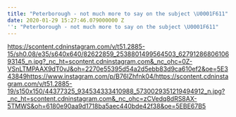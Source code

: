 ```yaml
---
title: "Peterborough - not much more to say on the subject \U0001F611"
date: 2020-01-29 15:27:46.079000000 Z
'': "Peterborough - not much more to say on the subject \U0001F611"
---
```


https://scontent.cdninstagram.com/v/t51.2885-15/sh0.08/e35/s640x640/82622859_2538801499564503_6279128680610693145_n.jpg?_nc_ht=scontent.cdninstagram.com&_nc_ohc=0Z-VSnLTMPAAX9dT0vJ&oh=2270e55395d54a2d5ebb83d9ca610ef2&oe=5E343849https://www.instagram.com/p/B76IZhfnk04/https://scontent.cdninstagram.com/v/t51.2885-19/s150x150/44377325_934534333410988_5730029351219494912_n.jpg?_nc_ht=scontent.cdninstagram.com&_nc_ohc=zCVedq8dRS8AX-5TMWS&oh=6180e90aa9d1718ba5aec440bde42f38&oe=5EBE67B5